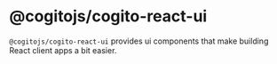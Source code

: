 # @cogitojs/cogito-react-ui

`@cogitojs/cogito-react-ui` provides ui components that make building React client apps
a bit easier.